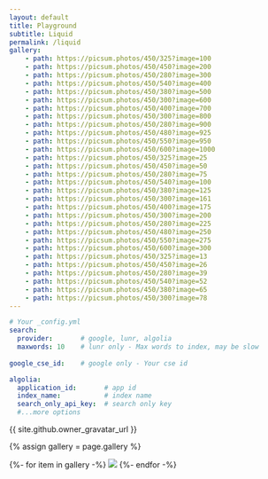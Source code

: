 ```yaml
---
layout: default
title: Playground
subtitle: Liquid 
permalink: /liquid
gallery:
    - path: https://picsum.photos/450/325?image=100 
    - path: https://picsum.photos/450/450?image=200 
    - path: https://picsum.photos/450/280?image=300 
    - path: https://picsum.photos/450/540?image=400 
    - path: https://picsum.photos/450/380?image=500 
    - path: https://picsum.photos/450/300?image=600 
    - path: https://picsum.photos/450/400?image=700 
    - path: https://picsum.photos/450/300?image=800 
    - path: https://picsum.photos/450/280?image=900 
    - path: https://picsum.photos/450/480?image=925 
    - path: https://picsum.photos/450/550?image=950 
    - path: https://picsum.photos/450/600?image=1000 
    - path: https://picsum.photos/450/325?image=25 
    - path: https://picsum.photos/450/450?image=50 
    - path: https://picsum.photos/450/280?image=75 
    - path: https://picsum.photos/450/540?image=100 
    - path: https://picsum.photos/450/380?image=125 
    - path: https://picsum.photos/450/300?image=161 
    - path: https://picsum.photos/450/400?image=175 
    - path: https://picsum.photos/450/300?image=200 
    - path: https://picsum.photos/450/280?image=225 
    - path: https://picsum.photos/450/480?image=250 
    - path: https://picsum.photos/450/550?image=275 
    - path: https://picsum.photos/450/600?image=300 
    - path: https://picsum.photos/450/325?image=13 
    - path: https://picsum.photos/450/450?image=26 
    - path: https://picsum.photos/450/280?image=39 
    - path: https://picsum.photos/450/540?image=52 
    - path: https://picsum.photos/450/380?image=65 
    - path: https://picsum.photos/450/300?image=78 
---
```


```yaml
# Your _config.yml
search:
  provider:       # google, lunr, algolia
  maxwords: 10    # lunr only - Max words to index, may be slow
  
google_cse_id:    # google only - Your cse id 

algolia:                                                       
  application_id:       # app id
  index_name:           # index name
  search_only_api_key:  # search only key
  #...more options
```

{{ site.github.owner_gravatar_url }}

{% assign gallery = page.gallery %}

<div class="chulapa-masonry">
  {%- for item in gallery -%}
  <img class="chulapa-masonry-item" src="{{- item.path | absolute_url -}}">
  {%- endfor -%}
</div>

